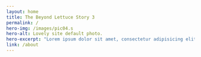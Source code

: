 ```yaml
---
layout: home
title: The Beyond Lettuce Story 3
permalink: /
hero-img: /images/pic04.s
hero-alt: Lovely site default photo.
hero-excerpt: "Lorem ipsum dolor sit amet, consectetur adipisicing elit, sed do eiusmod tempor incididunt ut labore et dolore magna aliqua. Ut enim ad minim veniam, quis nostrud exercitation ullamco laboris nisi ut aliquip ex ea commodo consequat."
link: /about
---
```

